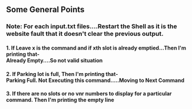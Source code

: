 <h2>Some General Points</h2>
<h3>Note: For each input.txt files....Restart the Shell as it is the website fault that it doesn't clear the previous output.</h3>
<h4>1. If Leave x is the command and if xth slot is already emptied...Then I'm printing that- <br/> Already Empty....So not valid situation </h4>

<h4>2. If Parking lot is full, Then I'm printing that- <br/> Parking Full. Not Executing this command.....Moving to Next Command </h4>

<h4>3. If there are no slots or no vnr numbers to display for a particular command. Then I'm printing the empty line</h4>